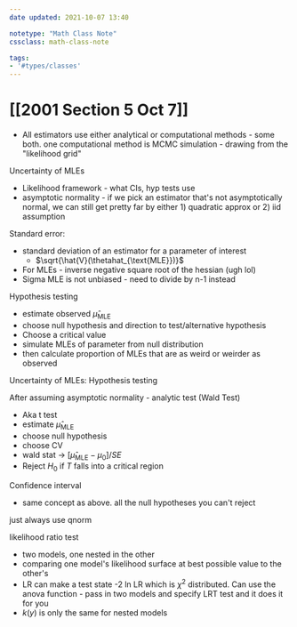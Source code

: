 ```yaml
---
date updated: 2021-10-07 13:40

notetype: "Math Class Note"
cssclass: math-class-note

tags: 
- '#types/classes'
---
```


# [[2001 Section 5 Oct 7]]


- All estimators use either analytical or computational methods - some both. one computational method is MCMC simulation - drawing from the "likelihood grid"


Uncertainty of MLEs
- Likelihood framework - what CIs, hyp tests use
- asymptotic normality - if we pick an estimator that's not asymptotically normal, we can still get pretty far by either 1) quadratic approx or 2) iid assumption


Standard error:
- standard deviation of an estimator for a parameter of interest
	- $\sqrt{\hat{V}(\thetahat_{\text{MLE}})}$
- For MLEs - inverse negative square root of the hessian (ugh lol)
- Sigma MLE is not unbiased - need to divide by n-1 instead


Hypothesis testing
- estimate observed $\hat{\mu}_{\text{MLE}}$
- choose null hypothesis and direction to test/alternative hypothesis
- Choose a critical value
- simulate MLEs of parameter from null distribution
- then calculate proportion of MLEs that are as weird or weirder as observed



Uncertainty of MLEs: Hypothesis testing

After assuming asymptotic normality - analytic test (Wald Test)
- Aka t test
- estimate $\hat{\mu}_{\text{MLE}}$
- choose null hypothesis
- choose CV
- wald stat -> $[\hat{\mu}_{\text{MLE}} - \mu_0]/SE$
- Reject $H_0$ if $T$ falls into a critical region


Confidence interval
- same concept as above. all the null hypotheses you can't reject


just always use qnorm


likelihood ratio test
- two models, one nested in the other
- comparing one model's likelihood surface at best possible value to the other's
- LR can make a test state -2 ln LR which is $\chi^2$ distributed. Can use the anova function - pass in two models and specify LRT test and it does it for you
- $k(y)$ is only the same for nested models
